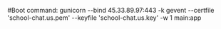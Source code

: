 #Boot command:
gunicorn --bind 45.33.89.97:443 -k gevent --certfile 'school-chat.us.pem' --keyfile 'school-chat.us.key' -w 1 main:app